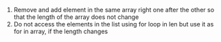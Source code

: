 1. Remove and add element in the same array right one after the other so that the length of the array does not change
2. Do not access the elements in the list using for loop in len but use it as for in array, if the length changes
